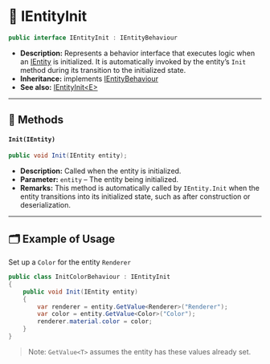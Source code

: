 # 🧩️ IEntityInit

```csharp
public interface IEntityInit : IEntityBehaviour
```

- **Description:** Represents a behavior interface that executes logic when an [IEntity](../Entities/IEntity.md) is
  initialized. It is
  automatically invoked by the entity’s `Init` method during its transition to the initialized state.
- **Inheritance:** implements [IEntityBehaviour](IEntityBehaviour.md)
- **See also:** [IEntityInit&lt;E&gt;](IEntityInit%601.md)

---

## 🏹 Methods

#### `Init(IEntity)`

```csharp
public void Init(IEntity entity);
```

- **Description:** Called when the entity is initialized.
- **Parameter:** `entity` – The entity being initialized.
- **Remarks:** This method is automatically called by `IEntity.Init` when the entity transitions into its initialized
  state, such as after construction or deserialization.

---

## 🗂 Example of Usage

Set up a `Color` for the entity `Renderer`

```csharp
public class InitColorBehaviour : IEntityInit
{
    public void Init(IEntity entity)
    {
        var renderer = entity.GetValue<Renderer>("Renderer");
        var color = entity.GetValue<Color>("Color");
        renderer.material.color = color;
    }
}
```

> Note: `GetValue<T>` assumes the entity has these values already set.